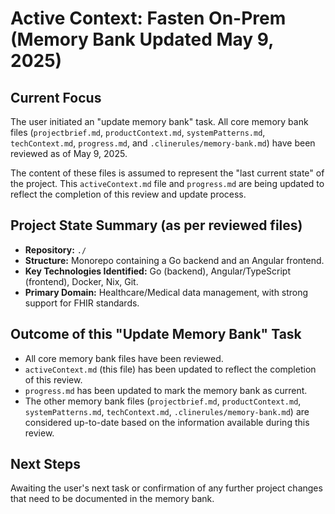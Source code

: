 # Active Context: Fasten On-Prem (Memory Bank Updated May 9, 2025)

## Current Focus
The user initiated an "update memory bank" task. All core memory bank files (`projectbrief.md`, `productContext.md`, `systemPatterns.md`, `techContext.md`, `progress.md`, and `.clinerules/memory-bank.md`) have been reviewed as of May 9, 2025.

The content of these files is assumed to represent the "last current state" of the project. This `activeContext.md` file and `progress.md` are being updated to reflect the completion of this review and update process.

## Project State Summary (as per reviewed files)
*   **Repository:** `./`
*   **Structure:** Monorepo containing a Go backend and an Angular frontend.
*   **Key Technologies Identified:** Go (backend), Angular/TypeScript (frontend), Docker, Nix, Git.
*   **Primary Domain:** Healthcare/Medical data management, with strong support for FHIR standards.

## Outcome of this "Update Memory Bank" Task
*   All core memory bank files have been reviewed.
*   `activeContext.md` (this file) has been updated to reflect the completion of this review.
*   `progress.md` has been updated to mark the memory bank as current.
*   The other memory bank files (`projectbrief.md`, `productContext.md`, `systemPatterns.md`, `techContext.md`, `.clinerules/memory-bank.md`) are considered up-to-date based on the information available during this review.

## Next Steps
Awaiting the user's next task or confirmation of any further project changes that need to be documented in the memory bank.

